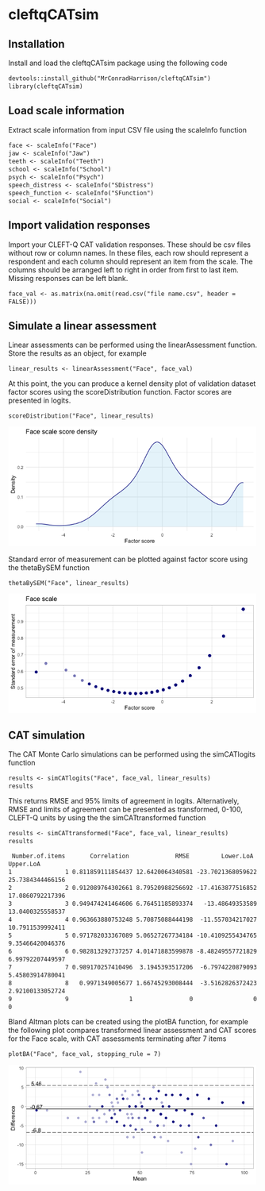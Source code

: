 
# cleftqCATsim

## Installation 

Install and load the cleftqCATsim package using the following code

``` 
devtools::install_github("MrConradHarrison/cleftqCATsim")
library(cleftqCATsim)
```

## Load scale information

Extract scale information from input CSV file using the scaleInfo function

```
face <- scaleInfo("Face")
jaw <- scaleInfo("Jaw")
teeth <- scaleInfo("Teeth")
school <- scaleInfo("School")
psych <- scaleInfo("Psych")
speech_distress <- scaleInfo("SDistress")
speech_function <- scaleInfo("SFunction")
social <- scaleInfo("Social")
```

## Import validation responses

Import your CLEFT-Q CAT validation responses. These should be csv files without row or column names. In these files, each row should represent a respondent and each column should represent an item from the scale. The columns should be arranged left to right in order from first to last item. Missing responses can be left blank. 

```
face_val <- as.matrix(na.omit(read.csv("file name.csv", header = FALSE)))
```

## Simulate a linear assessment

Linear assessments can be performed using the linearAssessment function.
Store the results as an object, for example

```
linear_results <- linearAssessment("Face", face_val)
```

At this point, the you can produce a kernel density plot of validation dataset factor scores using the scoreDistribution function. Factor scores are presented in logits.

```
scoreDistribution("Face", linear_results)
```

<img src="https://raw.githubusercontent.com/MrConradHarrison/cleftqCATsim/main/man/figures/KDplot.png" width="500">


Standard error of measurement can be plotted against factor score using the thetaBySEM function

```
thetaBySEM("Face", linear_results)
```

<img src="https://raw.githubusercontent.com/MrConradHarrison/cleftqCATsim/main/man/figures/thetaBySEM.png" width="500">

## CAT simulation

The CAT Monte Carlo simulations can be performed using the simCATlogits function

```
results <- simCATlogits("Face", face_val, linear_results)
results
```

This returns RMSE and 95% limits of agreement in logits. Alternatively, RMSE and limits of agreement can be presented as transformed, 0-100, CLEFT-Q units by using the the simCATtransformed function

```
results <- simCATtransformed("Face", face_val, linear_results)
results
```
```
 Number.of.items       Correlation             RMSE         Lower.LoA        Upper.LoA
1               1 0.811859111854437 12.6420064340581 -23.7021368059622 25.7384344466156
2               2 0.912089764302661 8.79520988256692 -17.4163877516852 17.0860792217396
3               3 0.949474241464606 6.76451185893374   -13.48649353589 13.0400325558537
4               4 0.963663880753248 5.70875088444198  -11.557034217027 10.7911539992411
5               5 0.971782033367089 5.06527267734184 -10.4109255434765 9.35466420046376
6               6 0.982813292737257 4.01471883599878 -8.48249557721829 6.99792207449597
7               7 0.989170257410496  3.1945393517206  -6.7974220879093 5.45803914780041
8               8   0.9971349005677 1.66745293008444  -3.5162826372423 2.92100133052724
9               9                 1                0                 0                0
```

Bland Altman plots can be created using the plotBA function, for example the following plot compares transformed linear assessment and CAT scores for the Face scale, with CAT assessments terminating after 7 items

```
plotBA("Face", face_val, stopping_rule = 7)
```
<img src="https://raw.githubusercontent.com/MrConradHarrison/cleftqCATsim/main/man/figures/BA.png" width="500">

